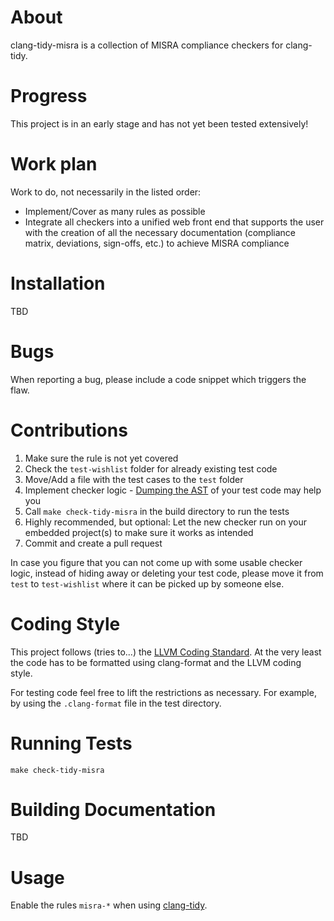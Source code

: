 About
=====

clang-tidy-misra is a collection of MISRA compliance checkers for clang-tidy.

Progress
========
This project is in an early stage and has not yet been tested extensively!

Work plan
=========
Work to do, not necessarily in the listed order:

- Implement/Cover as many rules as possible
- Integrate all checkers into a unified web front end that supports the user
with the creation of all the necessary documentation (compliance matrix,
deviations, sign-offs, etc.) to achieve MISRA compliance

Installation
============
TBD

Bugs
====
When reporting a bug, please include a code snippet which triggers the flaw.

Contributions
=============
1. Make sure the rule is not yet covered
2. Check the `test-wishlist` folder for already existing test code
3. Move/Add a file with the test cases to the `test` folder
4. Implement checker logic - [Dumping the AST](http://clang.llvm.org/docs/IntroductionToTheClangAST.html#examining-the-ast)
of your test code may help you
5. Call `make check-tidy-misra` in the build directory to run the tests
6. Highly recommended, but optional: Let the new checker run on your embedded
project(s) to make sure it works as intended
7. Commit and create a pull request

In case you figure that you can not come up with some usable checker logic,
instead of hiding away or deleting your test code, please move it from `test` to
`test-wishlist` where it can be picked up by someone else.

Coding Style
============
This project follows (tries to...) the [LLVM Coding Standard](http://llvm.org/docs/CodingStandards.html).
At the very least the code has to be formatted using clang-format and the LLVM
coding style.

For testing code feel free to lift the restrictions as necessary. For example,
by using the `.clang-format` file in the test directory.

Running Tests
=============
`make check-tidy-misra`

Building Documentation
======================
TBD

Usage
=====
Enable the rules `misra-*` when using [clang-tidy](http://clang.llvm.org/extra/clang-tidy.html).
